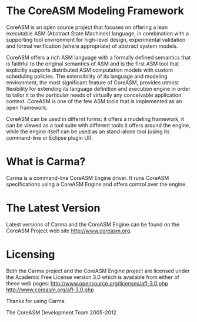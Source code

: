 The CoreASM Modeling Framework
==============================

CoreASM is an open source project that focuses on offering a lean executable
ASM (Abstract State Machines) language, in combination with a supporting tool
environment for high-level design, experimental validation and formal
verification (where appropriate) of abstract system models.

CoreASM offers a rich ASM language with a formally defined semantics that is
faithful to the original semantics of ASM and is the first ASM tool that
explicitly supports distributed ASM computation models with custom scheduling
policies. The extensibility of its language and modeling environment, the most
significant feature of CoreASM, provides utmost flexibility for extending its
language definition and execution engine in order to tailor it to the
particular needs of virtually any conceivable application context. CoreASM is
one of the few ASM tools that is implemented as an open framework. 

CoreASM can be used in differnt forms: it offers a modeling framework, it can
be viewed as a tool suite with different tools it offers around the engine,
while the engine itself can be used as an stand-alone tool (using its
command-line or Eclipse plugin UI).

What is Carma?
==============

Carma is a command-line CoreASM Engine driver. It runs CoreASM specifications
using a CoreASM Engine and offers control over the engine.  


The Latest Version
==================

Latest versions of Carma and the CoreASM Engine can be found on the CoreASM 
Project web site <http://www.coreasm.org>.


Licensing
=========
 
Both the Carma project and the CoreASM Engine project are licensed under the 
Academic Free License version 3.0 which is available from either of these
web pages: 
  <http://www.opensource.org/licenses/afl-3.0.php>
  <http://www.coreasm.org/afl-3.0.php>


Thanks for using Carma.

The CoreASM Development Team
2005-2012

